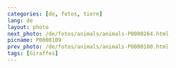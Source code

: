 ```yaml
---
categories: [de, fotos, tiere]
lang: de
layout: photo
next_photo: /de/fotos/animals/animals-P0000264.html
picname: P0000109
prev_photo: /de/fotos/animals/animals-P0000100.html
tags: [Giraffes]
---
```

